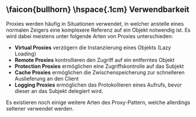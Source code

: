 ## \faicon{bullhorn} \hspace{.1cm} Verwendbarkeit
Proxies werden häufig in Situationen verwendet, in welcher anstelle eines normalen Zeigers eine komplexere Referenz
auf ein Objekt notwendig ist. Es wird dabei meistens unter folgende Arten von Proxies unterschieden:

* **Virtual Proxies** verzögern die Instanziierung eines Objekts (Lazy Loading)
* **Remote Proxies** kontrollieren den Zugriff auf ein entferntes Objekt
* **Protection Proxies** ermöglichen eine Zugriffskontrolle auf das Subjekt
* **Cache Proxies** ermöglichen die Zwischenspeicherung zur schnelleren Auslieferung an den Client
* **Logging Proxies** ermöglichen das Protokollieren eines Aufrufs, bevor dieser an das Subjekt delegiert wird.

Es existieren noch einige weitere Arten des Proxy-Pattern, welche allerdings seltener verwendet werden.